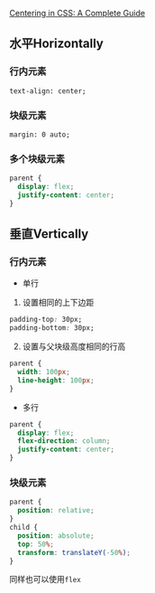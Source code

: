[Centering in CSS: A Complete Guide](https://css-tricks.com/centering-css-complete-guide/#conclusion)  
## 水平Horizontally  
### 行内元素  
`text-align: center;`  
### 块级元素  
`margin: 0 auto;`  
### 多个块级元素  
```css
parent {
  display: flex;
  justify-content: center;
}
```  

## 垂直Vertically  
### 行内元素  
- 单行   
1. 设置相同的上下边距
```css
padding-top: 30px;
padding-bottom: 30px;
```
2. 设置与父块级高度相同的行高  
```css
parent {
  width: 100px;
  line-height: 100px;
}
```  
- 多行  
```css
parent {
  display: flex;
  flex-direction: column;
  justify-content: center;
}
```  
### 块级元素  
```css
parent {
  position: relative;
}
child {
  position: absolute;
  top: 50%;
  transform: translateY(-50%);
}
```  
同样也可以使用`flex`  


